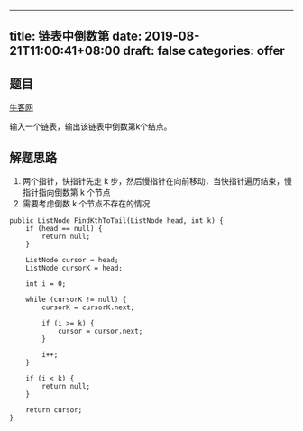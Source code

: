
---
title: 链表中倒数第
date: 2019-08-21T11:00:41+08:00
draft: false
categories: offer
---


## 题目

[牛客网](https://www.nowcoder.com/practice/529d3ae5a407492994ad2a246518148a?tpId=13&tqId=11167&rp=1&ru=%2Fta%2Fcoding-interviews&qru=%2Fta%2Fcoding-interviews%2Fquestion-ranking&tPage=1)

输入一个链表，输出该链表中倒数第k个结点。

## 解题思路

  1. 两个指针，快指针先走 k 步，然后慢指针在向前移动，当快指针遍历结束，慢指针指向倒数第 k 个节点
  2. 需要考虑倒数 k 个节点不存在的情况

```
public ListNode FindKthToTail(ListNode head, int k) {
    if (head == null) {
        return null;
    }

    ListNode cursor = head;
    ListNode cursorK = head;

    int i = 0;

    while (cursorK != null) {
        cursorK = cursorK.next;

        if (i >= k) {
            cursor = cursor.next;
        }

        i++;
    }

    if (i < k) {
        return null;
    }

    return cursor;
}
```
